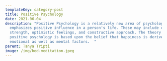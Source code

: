 ```yaml
---
templateKey: category-post
title: Positive Psychology
date: 2021-06-04
description: "Positive Psychology is a relatively new area of psychology that
  emphasizes positive influence in a person's life. These may include character
  strength, optimistic feelings, and constructive approach. The theory of
  positive psychology is based upon the belief that happiness is derived from
  emotional as well as mental factors.  "
parent: Tanya Tripti
image: /img/bed-meditation.jpeg
---
```


